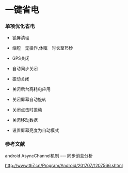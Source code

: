 # 一键省电

### 单项优化省电
- 锁屏清理
- 缩短　无操作,休眠　时长至15秒
- GPS关闭
- 自动同步关闭



- 振动关闭
- 关闭后台高耗电应用
- 关闭屏幕自动旋转
- 关闭点击时振动
- 关闭移动数据
- 设置屏幕亮度为自动模式




### 参考文献

android AsyncChannel机制 --- 同步消息分析

http://www.th7.cn/Program/Android/201707/1207566.shtml

